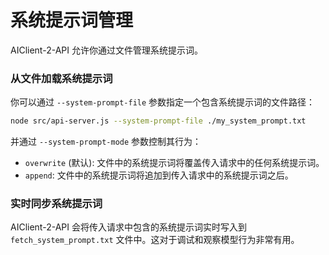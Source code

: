 # 系统提示词管理

AIClient-2-API 允许你通过文件管理系统提示词。

### 从文件加载系统提示词

你可以通过 `--system-prompt-file` 参数指定一个包含系统提示词的文件路径：

```bash
node src/api-server.js --system-prompt-file ./my_system_prompt.txt
```

并通过 `--system-prompt-mode` 参数控制其行为：

*   `overwrite` (默认): 文件中的系统提示词将覆盖传入请求中的任何系统提示词。
*   `append`: 文件中的系统提示词将追加到传入请求中的系统提示词之后。

### 实时同步系统提示词

AIClient-2-API 会将传入请求中包含的系统提示词实时写入到 `fetch_system_prompt.txt` 文件中。这对于调试和观察模型行为非常有用。